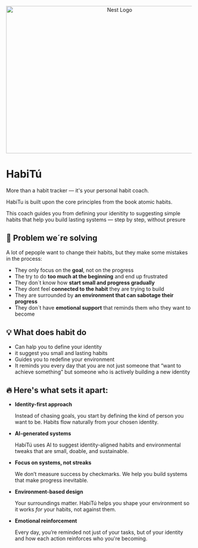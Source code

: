 <p align="center">
  <img src="https://github.com/user-attachments/assets/498efdae-fdd1-4609-9946-e822849da3ea" width="600" height="400" alt="Nest Logo" />
</p>


# HabiTú

More than a habit tracker — it's your personal habit coach.

HabiTu is built upon the core principles from the book atomic habits.

This coach guides you from defining your idenitity to suggesting simple habits that help you build lasting systems — step by step, without presure

## 🎯 Problem we´re solving

A lot of pepople want to change their habits, but they make some mistakes in the process:

- They only focus on the **goal**, not on the progress
- The try to do **too much at the beginning** and end up frustrated
- They  don´t know how **start small and progress gradually**
- They dont feel **connected to the habit** they are trying to build
- They are surrounded by **an environment that can sabotage their progress**
- They don´t have **emotional support** that reminds them who they want to become

## 💡 What does habit do

- Can halp you to define your identity
- it suggest you small  and lasting habits
- Guides you to redefine your environment
- It reminds you every day that you are not just someone that “want to achieve something” but someone who is actively building a new identity

## 🔥 Here's what sets it apart:

- **Identity-first approach**
    
    Instead of chasing goals, you start by defining the kind of person you want to be. Habits flow naturally from your chosen identity.
    
- **AI-generated systems**
    
    HabiTú uses AI to suggest identity-aligned habits and environmental tweaks that are small, doable, and sustainable.
    
- **Focus on systems, not streaks**
    
    We don’t measure success by checkmarks. We help you build systems that make progress inevitable.
    
- **Environment-based design**
    
    Your surroundings matter. HabiTú helps you shape your environment so it works *for* your habits, not against them.
    
- **Emotional reinforcement**
    
    Every day, you’re reminded not just of your tasks, but of your identity and how each action reinforces who you're becoming.
